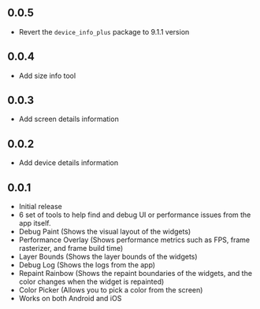 ## 0.0.5

- Revert the `device_info_plus` package to 9.1.1 version

## 0.0.4

- Add size info tool

## 0.0.3

- Add screen details information

## 0.0.2

- Add device details information

## 0.0.1

- Initial release
- 6 set of tools to help find and debug UI or performance issues from the app itself.
- Debug Paint (Shows the visual layout of the widgets)
- Performance Overlay (Shows performance metrics such as FPS, frame rasterizer, and frame build time)
- Layer Bounds (Shows the layer bounds of the widgets)
- Debug Log (Shows the logs from the app)
- Repaint Rainbow (Shows the repaint boundaries of the widgets, and the color changes when the widget is repainted)
- Color Picker (Allows you to pick a color from the screen)
- Works on both Android and iOS

